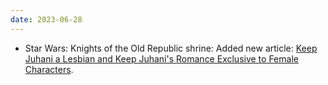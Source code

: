 ```yaml
---
date: 2023-06-28
---
```


* Star Wars: Knights of the Old Republic [](/shrines/starwarskotor/)shrine: Added new article: [Keep Juhani a Lesbian and Keep Juhani's Romance Exclusive to Female Characters](/shrines/starwarskotor/articles/keep-juhani-a-lesbian).